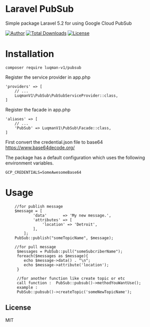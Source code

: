 # Laravel PubSub

Simple package Laravel 5.2 for using Google Cloud PubSub


[![Author](http://img.shields.io/badge/author-@luqmenul-blue.svg?style=flat-square)](https://twitter.com/luqmenul)
[![Total Downloads](https://poser.pugx.org/luqman-v1/pubsub/downloads)](https://packagist.org/packages/luqman-v1/pubsub)
[![License](https://poser.pugx.org/luqman-v1/pubsub/license)](https://packagist.org/packages/luqman-v1/pubsub)


# Installation


```
composer require luqman-v1/pubsub
```

Register the service provider in app.php

```
'providers' => [
    // ...
    LuqmanV1\PubSub\PubSubServiceProvider::class,
]
```
Register the facade in app.php
```
'aliases' => [
    // ...
    'PubSub' => LuqmanV1\PubSub\Facade::class,
]
```
First convert the credential.json file to base64 https://www.base64decode.org/

The package has a default configuration which uses the following environment variables.
```
GCP_CREDENTIALS=SomeAwesomeBase64
```

# Usage

```
    //for publish message
    $message = [
            'data'       => 'My new message.',
            'attributes' => [
                'location' => 'Detroit',
            ],
        ];
    PubSub::publish("someTopicName", $message);
    
    //for pull message 
     $messages = PubSub::pull("someSubcriberName");
     foreach($messages as $message){
        echo $message->data() . "\n";
        echo $message->attribute('location');
     }
     
     //for another function like create topic or etc 
     call function :  PubSub::pubsub()->methodYouWantUse();
     example :
     PubSub::pubsub()->createTopic('someNewTopicName');
```

License
----

MIT

